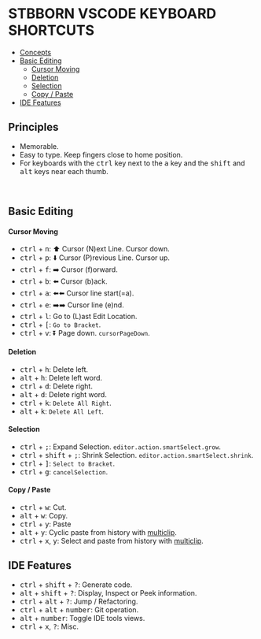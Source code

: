 # STBBORN  VSCODE KEYBOARD SHORTCUTS

- [Concepts](#concepts)
- [Basic Editing](#basic-editing)
  - [Cursor Moving](#cursor-moving)
  - [Deletion](#deletion)
  - [Selection](#selection)
  - [Copy / Paste](#copy--paste)
- [IDE Features](#features)

## Principles

- Memorable.
- Easy to type. Keep fingers close to home position.
- For keyboards with the <kbd>ctrl</kbd> key next to the <kbd>a</kbd> key and the <kbd>shift</kbd> and <kbd>alt</kbd> keys near each thumb.

 
## Basic Editing

#### Cursor Moving

- <kbd>ctrl</kbd> + <kbd>n</kbd>: ⬆️ Cursor (N)ext Line. Cursor down.
- <kbd>ctrl</kbd> + <kbd>p</kbd>: ⬇️ Cursor (P)revious Line. Cursor up.
- <kbd>ctrl</kbd> + <kbd>f</kbd>: ➡️ Cursor (f)orward.
- <kbd>ctrl</kbd> + <kbd>b</kbd>: ⬅️ Cursor (b)ack.
- <kbd>ctrl</kbd> + <kbd>a</kbd>: ⬅️⬅️ Cursor line start(=a).
- <kbd>ctrl</kbd> + <kbd>e</kbd>: ➡️➡️ Cursor line (e)nd.
- <kbd>ctrl</kbd> + <kbd>l</kbd>: Go to (L)ast Edit Location.
- <kbd>ctrl</kbd> + <kbd>[</kbd>: `Go to Bracket`.
- <kbd>ctrl</kbd> + <kbd>v</kbd>: ⏬ Page down. `cursorPageDown`.

#### Deletion

- <kbd>ctrl</kbd> + <kbd>h</kbd>: Delete left.
- <kbd>alt</kbd> + <kbd>h</kbd>: Delete left word.
- <kbd>ctrl</kbd> + <kbd>d</kbd>: Delete right.
- <kbd>alt</kbd> + <kbd>d</kbd>: Delete right word.
- <kbd>ctrl</kbd> + <kbd>k</kbd>: `Delete All Right`.
- <kbd>alt</kbd> + <kbd>k</kbd>: `Delete All Left`.

#### Selection

- <kbd>ctrl</kbd> + <kbd>;</kbd>:
Expand Selection. `editor.action.smartSelect.grow`.
- <kbd>ctrl</kbd> + <kbd>shift</kbd> + <kbd>;</kbd>:
Shrink Selection. `editor.action.smartSelect.shrink`.
- <kbd>ctrl</kbd> + <kbd>]</kbd>: `Select to Bracket`.
- <kbd>ctrl</kbd> + <kbd>g</kbd>: `cancelSelection`.

#### Copy / Paste

- <kbd>ctrl</kbd> + <kbd>w</kbd>: Cut.
- <kbd>alt</kbd> + <kbd>w</kbd>: Copy.
- <kbd>ctrl</kbd> + <kbd>y</kbd>: Paste
- <kbd>alt</kbd> + <kbd>y</kbd>: Cyclic paste from history with [multiclip](https://marketplace.visualstudio.com/items?itemName=slevesque.vscode-multiclip).
- <kbd>ctrl</kbd> + <kbd>x</kbd>, <kbd>y</kbd>: Select and paste from history with [multiclip](https://marketplace.visualstudio.com/items?itemName=slevesque.vscode-multiclip).


## IDE Features

- <kbd>ctrl</kbd> + <kbd>shift</kbd> + <kbd>?</kbd>: Generate code.
- <kbd>alt</kbd> + <kbd>shift</kbd> + <kbd>?</kbd>:
Display, Inspect or Peek information.
- <kbd>ctrl</kbd> + <kbd>alt</kbd> + <kbd>?</kbd>: Jump / Refactoring.
- <kbd>ctrl</kbd> + <kbd>alt</kbd> + <kbd>number</kbd>: Git operation.
- <kbd>alt</kbd> + <kbd>number</kbd>: Toggle IDE tools views.
- <kbd>ctrl</kbd> + <kbd>x</kbd>, <kbd>?</kbd>: Misc.